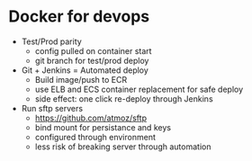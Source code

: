 # Docker for devops

 - Test/Prod parity
   - config pulled on container start
   - git branch for test/prod deploy
 - Git + Jenkins = Automated deploy
   - Build image/push to ECR
   - use ELB and ECS container replacement for safe deploy
   - side effect: one click re-deploy through Jenkins
 - Run sftp servers
   - https://github.com/atmoz/sftp
   - bind mount for persistance and keys
   - configured through environment
   - less risk of breaking server through automation

